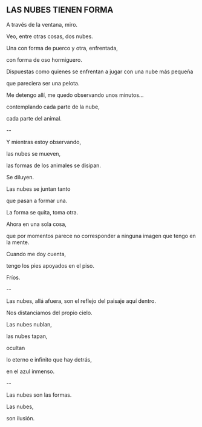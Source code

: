 ## LAS NUBES TIENEN FORMA

A través de la ventana, miro.

Veo, entre otras cosas, dos nubes.

Una con forma de puerco y otra, enfrentada,

con forma de oso hormiguero.

Dispuestas como quienes se enfrentan a jugar con una nube más pequeña

que pareciera ser una pelota.


Me detengo allí, me quedo observando unos minutos…

contemplando cada parte de la nube,

cada parte del animal.

--

Y mientras estoy observando,

las nubes se mueven,

las formas de los animales se disipan.

Se diluyen.

Las nubes se juntan tanto

que pasan a formar una.

La forma se quita, toma otra.

Ahora en una sola cosa,

que por momentos parece no corresponder a ninguna imagen que tengo en la mente.

Cuando me doy cuenta,

tengo los pies apoyados en el piso.

Fríos.

--

Las nubes, allá afuera, son el reflejo del paisaje aquí dentro.

Nos distanciamos del propio cielo.

Las nubes nublan,

las nubes tapan,

ocultan

lo eterno e infinito que hay detrás,

en el azul inmenso.

--

Las nubes son las formas.

Las nubes,

son ilusión.